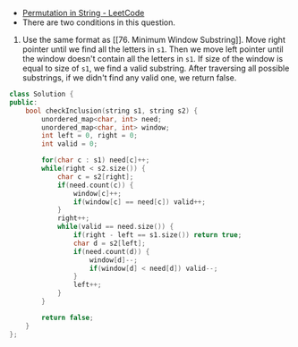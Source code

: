 - [Permutation in String - LeetCode](https://leetcode.com/problems/permutation-in-string/description/)
- There are two conditions in this question. 
1. Use the same format as [[76. Minimum Window Substring]]. Move right pointer until we find all the letters in `s1`. Then we move left pointer until the window doesn't contain all the letters in `s1`. If size of the window is equal to size of `s1`, we find a valid substring. After traversing all possible substrings, if we didn't find any valid one, we return false.

```cpp
class Solution {
public:
    bool checkInclusion(string s1, string s2) {
        unordered_map<char, int> need;
        unordered_map<char, int> window;
        int left = 0, right = 0;
        int valid = 0;

        for(char c : s1) need[c]++;
        while(right < s2.size()) {
            char c = s2[right];
            if(need.count(c)) {
                window[c]++;
                if(window[c] == need[c]) valid++;
            }
            right++;
            while(valid == need.size()) {
                if(right - left == s1.size()) return true;
                char d = s2[left];
                if(need.count(d)) {
                    window[d]--;
                    if(window[d] < need[d]) valid--;
                }
                left++;
            }
        }

        return false;
    }
};
```